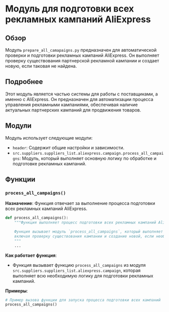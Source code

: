 # Модуль для подготовки всех рекламных кампаний AliExpress

## Обзор

Модуль `prepare_all_camapaigns.py` предназначен для автоматической проверки и подготовки рекламных кампаний AliExpress. Он выполняет проверку существования партнерской рекламной кампании и создает новую, если таковая не найдена.

## Подробнее

Этот модуль является частью системы для работы с поставщиками, а именно с AliExpress. Он предназначен для автоматизации процесса управления рекламными кампаниями, обеспечивая наличие актуальных партнерских кампаний для продвижения товаров.

## Модули

Модуль использует следующие модули:

- `header`: Содержит общие настройки и зависимости.
- `src.suppliers.suppliers_list.aliexpress.campaign.process_all_campaigns`: Модуль, который выполняет основную логику по обработке и подготовке рекламных кампаний.

## Функции

### `process_all_campaigns()`

**Назначение**: Функция отвечает за выполнение процесса подготовки всех рекламных кампаний AliExpress.

```python
def process_all_campaigns():
    """Функция выполняет процесс подготовки всех рекламных кампаний AliExpress.

    Функция вызывает модуль `process_all_campaigns`, который выполняет основную логику по обработке и подготовке рекламных кампаний,
    включая проверку существования кампании и создание новой, если необходимо.
    """
    ...
```

**Как работает функция**:

- Функция вызывает функцию `process_all_campaigns` из модуля `src.suppliers.suppliers_list.aliexpress.campaign`, которая выполняет всю необходимую логику для подготовки рекламных кампаний.

**Примеры**:

```python
# Пример вызова функции для запуска процесса подготовки всех кампаний
process_all_campaigns()
